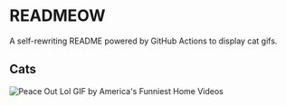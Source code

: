 # READMEOW

A self-rewriting README powered by GitHub Actions to display cat gifs.

## Cats

![Peace Out Lol GIF by America's Funniest Home Videos](https://media4.giphy.com/media/l4KibK3JwaVo0CjDO/200.gif?cid=9acd02datys6z9trcy6mbbsfnvilzavds6w2zptrobkimvhg&ep=v1_gifs_search&rid=200.gif&ct=g)
